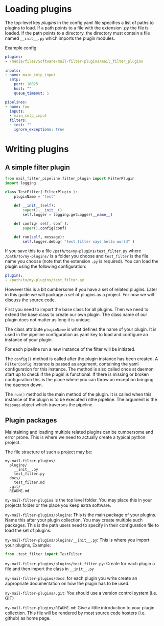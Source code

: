 # Loading plugins

The top-level key *plugins* in the config yaml file specifies a list of paths to 
plugins to load. If a path points to a file with the extension *.py* the file is 
loaded. If the path points to a directory, the directory must contain a file 
named `__init__.py` which imports the plugin modules.

Example config:

```yaml
plugins:
- /media/files/Software/mail-filter-plugins/mail_filter_plugins
  
inputs:
- name: main_smtp_input
  smtp:
    port: 10025
    host: ""
    queue_timeout: 5

pipelines:
- name: foo
  inputs:
  - main_smtp_input
  filters:
  - test: ""
    ignore_exceptions: true
```

# Writing plugins

## A simple filter plugin 

```py
from mail_filter_pipeline.filter_plugin import FilterPlugin
import logging

class TestFilter( FilterPlugin ):
    pluginName = "test"
    
    def __init__(self):
        super().__init__()
        self.logger = logging.getLogger(__name__)

    def config( self, conf ):
        super().config(conf)

    def run(self, message):
        self.logger.debug( "test filter says hello world" )
```

If you save this to a file `/path/to/my-plugins/test_filter.py` where 
`/path/to/my-plugins/` is a folder you choose and `test_filter` is the file name
you choose (note that the extension `.py` is required). You can load the plugin 
using the following configuration:

```yaml
plugins:
- /path/to/my-plugins/test_filter.py
```

However this is a bit cumbersome if you have a set of related plugins. 
Later in this guide we will package a set of plugins as a project. For now we will 
discuss the source code.

First you need to import the base class for all plugins. Then we need to extend 
the base class to create our own plugin. The class name of our plugin does not matter 
as long it is unique. 

The class attribute `pluginName` is what defines the name of your plugin. It is used
in the pipeline configuration as yaml key to load and configure an instance of your plugin.

For each pipeline run a new instance of the filter will be initiated.

The `config()` method is called after the plugin instance has been created. 
A `FilterConfig` instance is passed as argument, containing the yaml configuration
for this instance. The method is also called once at daemon start up to check 
if the plugin is functional. If there is missing or broken configuration this 
is the place where you can throw an exception bringing the daemon down.

The `run()` method is the main method of the plugin. It is called when this instance
of the plugin is to be executed i nthe pipeline. The argument is the `Message` 
object which traverses the pipeline.

## Plugin packages

Maintaining and loading multiple related plugins can be cumbersome and error prone. 
This is where we need to actually create a typical python project.

The file structure of such a project may be:

```
my-mail-filter-plugins/
  plugins/
    __init__.py
    test_filter.py
  docs/
    test_filter.md
  .git/
  README.md
```

`my-mail-filter-plugins` is the top level folder. You may place this in your
projects folder or the place you keep extra software.

`my-mail-filter-plugins/plugins`: This is the main package of your plugins. Name
this after your plugin collection. You may create multiple such packages. This is
the path users need to specify in their configuration file to load the set of
plugins.

`my-mail-filter-plugins/plugins/__init__.py`: This is where you import your plugins,
Example:

```py
from .test_filter import TestFilter
```

`my-mail-filter-plugins/plugins/test_filter.py`: Create for each
plugin a file and then import the class in `__init__.py`

`my-mail-filter-plugins/docs`: for each plugin you write create an appropriate
documentation on how the plugin has to be used.

`my-mail-filter-plugins/.git`: You should use a version control system (i.e. GIT)

`my-mail-filter-plugins/README.md`: Give a little introduction to your plugin 
collection. This file will be rendered by most source code hosters (i.e. github) 
as home page.


